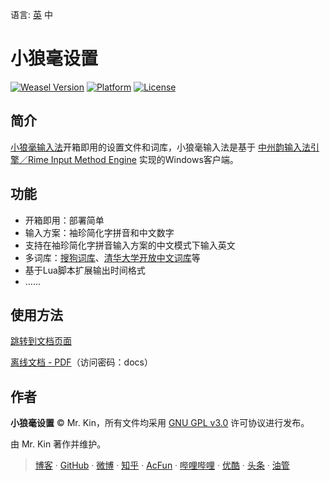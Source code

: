 语言: [英][Readme] 中

[Readme]: ./README.md

# 小狼毫设置
[![Weasel Version][]](https://rime.im/download/) [![Platform][]]() [![License][]](./LICENSE)

[Weasel Version]: https://img.shields.io/badge/weasel-v0.15.0+-blue
[Platform]: https://img.shields.io/badge/platform-windows-blue
[License]: https://img.shields.io/github/license/Mister-Kin/WeaselSettings?color=blue

## 简介
[小狼毫输入法][]开箱即用的设置文件和词库，小狼毫输入法是基于 [中州韵输入法引擎／Rime Input Method Engine][] 实现的Windows客户端。

[小狼毫输入法]: https://github.com/rime/weasel/
[中州韵输入法引擎／Rime Input Method Engine]: https://github.com/rime/librime

## 功能
- 开箱即用：部署简单
- 输入方案：袖珍简化字拼音和中文数字
- 支持在袖珍简化字拼音输入方案的中文模式下输入英文
- 多词库：[搜狗词库]、[清华大学开放中文词库][]等
- 基于Lua脚本扩展输出时间格式
- ……

[搜狗词库]: https://pinyin.sogou.com/dict/
[清华大学开放中文词库]: https://github.com/thunlp/THUOCL

## 使用方法
[跳转到文档页面][]

[离线文档 - PDF][]（访问密码：docs）

[跳转到文档页面]: https://mister-kin.github.io/works/software-works/toggle-language/
[离线文档 - PDF]: https://wwr.lanzoui.com/b02c7lamf

## 作者
**小狼毫设置** © Mr. Kin，所有文件均采用 [GNU GPL v3.0][] 许可协议进行发布。

由 Mr. Kin 著作并维护。

> [博客][] · [GitHub][] · [微博][] · [知乎][] · [AcFun][] · [哔哩哔哩][] · [优酷][] · [头条][] · [油管][]

[GNU GPL v3.0]: ./LICENSE
[博客]: https://mister-kin.github.io
[GitHub]: https://github.com/mister-kin
[微博]: https://weibo.com/6270111192
[知乎]: https://www.zhihu.com/people/drwu-94
[哔哩哔哩]: http://space.bilibili.com/17025250?
[优酷]: http://i.youku.com/i/UNjA3MTk5Mjgw?spm=a2hzp.8253869.0.0
[头条]: https://www.toutiao.com/c/user/835254071079053/#mid=1663279303982091
[油管]: https://www.youtube.com/@Mister-Kin
[AcFun]: https://www.acfun.cn/u/73269306
